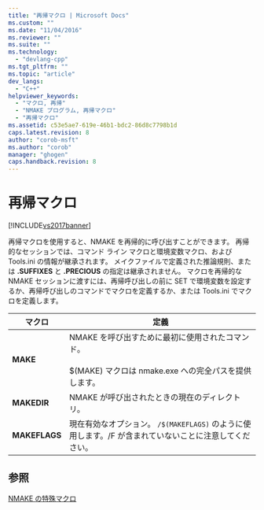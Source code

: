 ```yaml
---
title: "再帰マクロ | Microsoft Docs"
ms.custom: ""
ms.date: "11/04/2016"
ms.reviewer: ""
ms.suite: ""
ms.technology: 
  - "devlang-cpp"
ms.tgt_pltfrm: ""
ms.topic: "article"
dev_langs: 
  - "C++"
helpviewer_keywords: 
  - "マクロ, 再帰"
  - "NMAKE プログラム, 再帰マクロ"
  - "再帰マクロ"
ms.assetid: c53e5ae7-619e-46b1-bdc2-86d8c7798b1d
caps.latest.revision: 8
author: "corob-msft"
ms.author: "corob"
manager: "ghogen"
caps.handback.revision: 8
---
```

# 再帰マクロ
[!INCLUDE[vs2017banner](../assembler/inline/includes/vs2017banner.md)]

再帰マクロを使用すると、NMAKE を再帰的に呼び出すことができます。  再帰的なセッションでは、コマンド ライン マクロと環境変数マクロ、および Tools.ini の情報が継承されます。  メイクファイルで定義された推論規則、または **.SUFFIXES** と **.PRECIOUS** の指定は継承されません。  マクロを再帰的な NMAKE セッションに渡すには、再帰呼び出しの前に SET で環境変数を設定するか、再帰呼び出しのコマンドでマクロを定義するか、または Tools.ini でマクロを定義します。  
  
|マクロ|定義|  
|---------|--------|  
|**MAKE**|NMAKE を呼び出すために最初に使用されたコマンド。<br /><br /> $\(MAKE\) マクロは nmake.exe への完全パスを提供します。|  
|**MAKEDIR**|NMAKE が呼び出されたときの現在のディレクトリ。|  
|**MAKEFLAGS**|現在有効なオプション。  `/$(MAKEFLAGS)` のように使用します。\/F が含まれていないことに注意してください。|  
  
## 参照  
 [NMAKE の特殊マクロ](../build/special-nmake-macros.md)